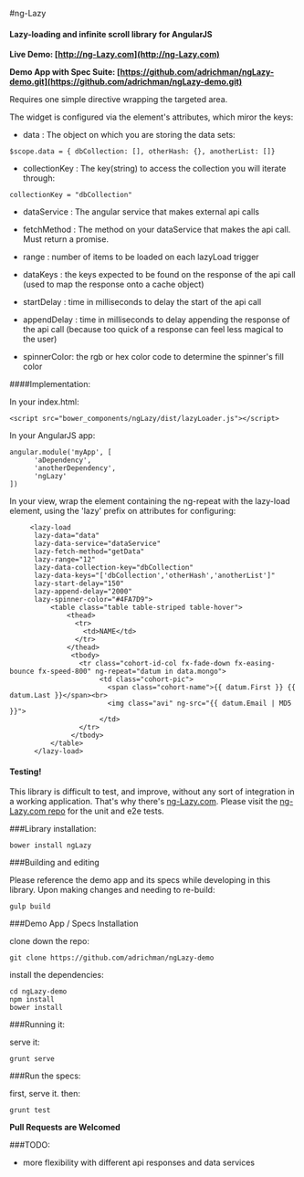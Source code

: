 #ng-Lazy 


#### Lazy-loading and infinite scroll library for AngularJS

__Live Demo: [http://ng-Lazy.com](http://ng-Lazy.com)__

__Demo App with Spec Suite: [https://github.com/adrichman/ngLazy-demo.git](https://github.com/adrichman/ngLazy-demo.git)__

Requires one simple directive wrapping the targeted area.

The widget is configured via the element's attributes, which miror the keys:

  * data          :  The object on which you are storing the data sets:

  ```
  $scope.data = { dbCollection: [], otherHash: {}, anotherList: []} 
  ```
  
  * collectionKey : The key(string) to access the collection you will iterate through:

  ``` 
  collectionKey = "dbCollection" 
  ```

  * dataService : The angular service that makes external api calls

  * fetchMethod : The method on your dataService that makes the api call. 
                  Must return a promise.

  * range       : number of items to be loaded on each lazyLoad trigger

  * dataKeys    : the keys expected to be found on the response of the api
                  call (used to map the response onto a cache object)

  * startDelay  : time in milliseconds to delay the start of the api call

  * appendDelay : time in milliseconds to delay appending the response of the
                  api call (because too quick of a response can feel less magical to the user)

  * spinnerColor: the rgb or hex color code to determine the spinner's
                  fill color

####Implementation:

In your index.html:

```
<script src="bower_components/ngLazy/dist/lazyLoader.js"></script>
```

In your AngularJS app:
```
angular.module('myApp', [
      'aDependency',
      'anotherDependency',
      'ngLazy'
])
```

In your view, wrap the element containing the ng-repeat with the lazy-load element, using the 'lazy' prefix on attributes for configuring:
```
     <lazy-load 
      lazy-data="data" 
      lazy-data-service="dataService" 
      lazy-fetch-method="getData" 
      lazy-range="12" 
      lazy-data-collection-key="dbCollection" 
      lazy-data-keys="['dbCollection','otherHash','anotherList']" 
      lazy-start-delay="150" 
      lazy-append-delay="2000"
      lazy-spinner-color="#4FA7D9">
          <table class="table table-striped table-hover">
              <thead>
                <tr>
                  <td>NAME</td>
                </tr>
              </thead>
               <tbody>
                 <tr class="cohort-id-col fx-fade-down fx-easing-bounce fx-speed-800" ng-repeat="datum in data.mongo">
                      <td class="cohort-pic">
                        <span class="cohort-name">{{ datum.First }} {{ datum.Last }}</span><br>
                        <img class="avi" ng-src="{{ datum.Email | MD5 }}">
                      </td>
                 </tr>
               </tbody>
          </table>
      </lazy-load>
```

#### Testing!

This library is difficult to test, and improve, without any sort of integration in a working application. That's why there's [ng-Lazy.com](http://ng-Lazy.com). Please visit the [ng-Lazy.com repo](https://github.com/adrichman/ngLazy-demo.git) for the unit and e2e tests.

###Library installation:

```
bower install ngLazy
```

###Building and editing

Please reference the demo app and its specs while developing in this library. Upon making changes and needing to re-build:

```
gulp build
```

###Demo App / Specs Installation

clone down the repo:

```
git clone https://github.com/adrichman/ngLazy-demo
```

install the dependencies:

```
cd ngLazy-demo
npm install
bower install
```

###Running it:

serve it:

``` 
grunt serve
```

###Run the specs:

first, serve it. then:

```
grunt test
```

__Pull Requests are Welcomed__

###TODO:
* more flexibility with different api responses and data services
